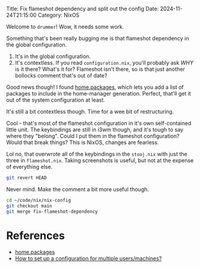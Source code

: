 Title: Fix flameshot dependency and split out the config
Date: 2024-11-24T21:15:00
Category: NixOS

Welcome to `drummer`! Wow, it needs some work.

<!-- TODO insert 21-fix_flameshot_dependency-01-screenshot_of_desktop.png -->

Something that's been really bugging me is that flameshot dependency in the global configuration.

1. It's in the global configuration.
2. It's contextless. If you read `configuration.nix`, you'll probably ask *WHY* is it there? What's it for? Flameshot isn't there, so is that just another bollocks comment that's out of date?

Good news though! I found [home.packages](https://nix-community.github.io/home-manager/options.xhtml#opt-home.packages), which lets you add a list of packages to include in the home-manager generation. Perfect, that'll get it out of the system configuration at least.

<!-- TODO Link to commit 6b4193d -->

It's still a bit contextless though. Time for a wee bit of restructuring.

<!-- TODO Link to commit 98d0a01 -->

Cool - that's most of the flameshot configuration in it's own self-contained little unit. The keybindings are still in i3wm though, and it's tough to say where they "belong". Could I put them in the flameshot configuration? Would that break things? This is NixOS, changes are fearless.

<!-- TODO Link to commit c896d5d -->

Lol no, that overwrote all of the keybindings in the `stooj.nix` with just the three in `flameshot.nix`. Taking screenshots is useful, but not at the expense of everything else.

```bash
git revert HEAD
```

Never mind. Make the comment a bit more useful though.

<!-- TODO Link to commit c504d79 -->

```bash
cd ~/code/nix/nix-config
git checkout main
git merge fix-flameshot-dependency
```

# References

- [home.packages](https://nix-community.github.io/home-manager/options.xhtml#opt-home.packages)
- [How to set up a configuration for multiple users/machines?](https://nix-community.github.io/home-manager/index.xhtml#_how_to_set_up_a_configuration_for_multiple_users_machines)
